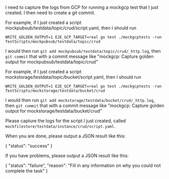 I need to capture the logs from GCP for running a mockgcp test that I just created.  I then need to create a git commit.

For example, if I just created a script mockpubsub/testdata/topic/crud/script.yaml, then I should run

`WRITE_GOLDEN_OUTPUT=1 E2E_GCP_TARGET=real go test ./mockgcptests -run TestScripts/mockpubsub/testdata/topic/crud`

I would then run `git add mockpubsub/testdata/topic/crud/_http.log`, then `git commit` that with a commit message like "mockgcp: Capture golden output for mockpubsub/testdata/topic/crud"

For example, if I just created a script mockstorage/testdata/topic/bucket/script.yaml, then I should run

`WRITE_GOLDEN_OUTPUT=1 E2E_GCP_TARGET=real go test ./mockgcptests -run TestScripts/mockstorage/testdata/bucket/crud`

I would then run `git add mockstorage/testdata/bucket/crud/_http.log`, then `git commit` that with a commit message like "mockgcp: Capture golden output for mockstorage/testdata/bucket/crud"

Please capture the logs for the script I just created, called `mockfilestore/testdata/instance/crud/script.yaml`.

When you are done, please output a JSON result like this:

{ "status": "success" }


If you have problems, please output a JSON result like this:

{ "status": "failure", "reason": "Fill in any information on why you could not complete the task" }
